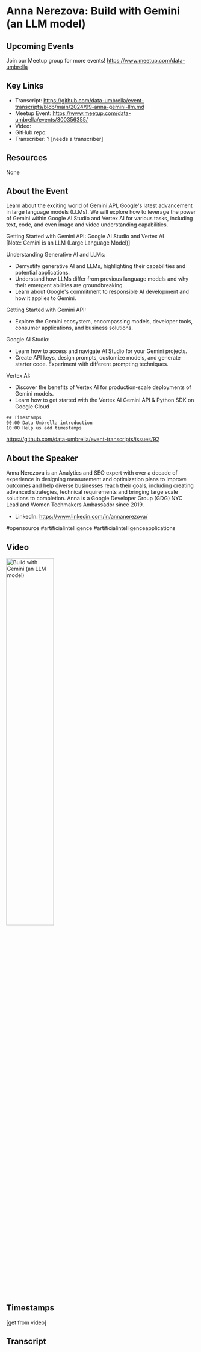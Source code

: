 # Anna Nerezova:  Build with Gemini (an LLM model)

## Upcoming Events
Join our Meetup group for more events!
https://www.meetup.com/data-umbrella

## Key Links
- Transcript: https://github.com/data-umbrella/event-transcripts/blob/main/2024/99-anna-gemini-llm.md
- Meetup Event: https://www.meetup.com/data-umbrella/events/300356355/
- Video: 
- GitHub repo:
- Transcriber:  ? [needs a transcriber]

## Resources
None

## About the Event
Learn about the exciting world of Gemini API, Google's latest advancement in large language models (LLMs). We will explore how to leverage the power of Gemini within Google AI Studio and Vertex AI for various tasks, including text, code, and even image and video understanding capabilities.

Getting Started with Gemini API: Google AI Studio and Vertex AI  
[Note: Gemini is an LLM (Large Language Model)]

Understanding Generative AI and LLMs:  
- Demystify generative AI and LLMs, highlighting their capabilities and potential applications. 
- Understand how LLMs differ from previous language models and why their emergent abilities are groundbreaking. 
- Learn about Google's commitment to responsible AI development and how it applies to Gemini.

Getting Started with Gemini API:  
- Explore the Gemini ecosystem, encompassing models, developer tools, consumer applications, and business solutions.

Google AI Studio:  
- Learn how to access and navigate AI Studio for your Gemini projects.
- Create API keys, design prompts, customize models, and generate starter code. Experiment with different prompting techniques.

Vertex AI:  
- Discover the benefits of Vertex AI for production-scale deployments of Gemini models. 
- Learn how to get started with the Vertex AI Gemini API & Python SDK on Google Cloud


```
## Timestamps
00:00 Data Umbrella introduction
10:00 Help us add timestamps
```

https://github.com/data-umbrella/event-transcripts/issues/92

## About the Speaker
Anna Nerezova is an Analytics and SEO expert with over a decade of experience in designing measurement and optimization plans to improve outcomes and help diverse businesses reach their goals, including creating advanced strategies, technical requirements and bringing large scale solutions to completion. Anna is a Google Developer Group (GDG) NYC Lead and Women Techmakers Ambassador since 2019.

- LinkedIn: https://www.linkedin.com/in/annanerezova/

#opensource #artificialintelligence #artificialintelligenceapplications

## Video
<a href="http://www.youtube.com/watch?feature=player_embedded&v=1pQ527fGhVQ" target="_blank"><img src="http://img.youtube.com/vi/1pQ527fGhVQ/0.jpg"
alt="Build with Gemini (an LLM model)" width="50%" /></a>

## Timestamps
[get from video]

## Transcript
